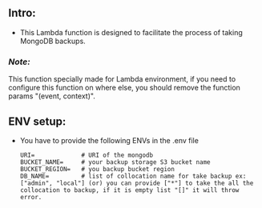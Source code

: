 ## Intro:
  - This Lambda function is designed to facilitate the process of taking MongoDB backups.

  ### _Note:_
  This function specially made for Lambda environment, if you need to configure this function on where else, you should remove the function params "(event, context)".


## ENV setup:
  -  You have to provide the following ENVs in the .env file
       ```
       URI=             # URI of the mongodb 
       BUCKET_NAME=     # your backup storage S3 bucket name
       BUCKET_REGION=   # you backup bucket region
       DB_NAME=         # list of collocation name for take backup ex: ["admin", "local"] (or) you can provide ["*"] to take the all the collocation to backup, if it is empty list "[]" it will throw error.
       
       ```

